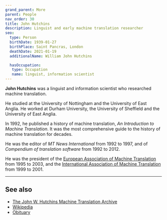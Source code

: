 ```yaml
---
grand_parent: More
parent: People
nav_order: 30
title: John Hutchins
description: Linguist and early machine translation researcher
seo:
  type: Person
  birthDate: 1939-01-27
  birthPlace: Saint Pancras, London
  deathDate: 2021-01-19
  additionalName: William John Hutchins

  hasOccupation:
   type: Occupation
   name: linguist, information scientist
---
```


**John Hutchins** was a linguist and information scientist who researched machine translation.

He studied at the University of Nottingham and the University of East Anglia.
He worked at Durham University, the University of Sheffield and the University of East Anglia.

In 1992, he published a history of machine translation, *An Introduction to Machine Translation*.
It was the most comprehensive guide to the history of machine translation for decades.

He was the editor of *MT News International* from 1992 to 1997, and of *Compendium of translation software* from 1992 to 2012.

He was the president of the [European Association of Machine Translation](/associations/eamt.md) from 1995 to 2003,
and the [International Association of Machine Translation](/associations/iamt.md) from 1999 to 2001.

---

## See also

- [The John W. Hutchins Machine Translation Archive](https://mt-archive.net/)
- [Wikipedia](https://en.wikipedia.org/wiki/W._John_Hutchins)
- [Obituary](https://eamt.org/2021/05/13/obituary-w-john-hutchins-librarian-and-historian-of-machine-translation/)
